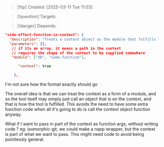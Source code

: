 
>[!tip] Created: [2025-03-11 Tue 11:03]

>[!question] Targets: 

>[!danger] Depends: 

```json
"side-effect-function-in-context": {
  "description": "Treats a context object as the module that fulfills the napp function call",
  "parameters": {},
   // if its an array, it means a path in the context
   // requires the shape of the context to be supplied somewhere
   "module": ["db", "some-function"],

      "context": true

    },
```

I'm not sure how the format exactly should go 

The overall idea is that we can treat the context as a form of a module, and so the tool itself may simply just call an object that is on the context, and that is how the tool is fulfilled. This avoids the need to have some extra function code when all it's going to do is call the context object function anyway. 

What if I want to pass in part of the context as function args, without writing code ? eg: isomorphic-git, we could make a napp wrapper, but the context is part of what we want to pass.
This might need code to avoid being pointlessly general.